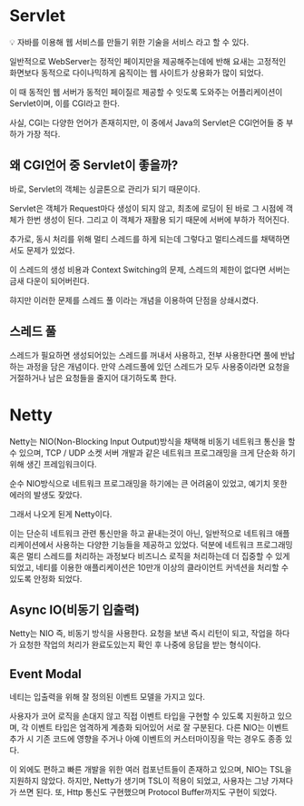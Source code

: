 # Servlet

<aside>
💡 자바를 이용해 웹 서비스를 만들기 위한 기술을 서비스 라고 할 수 있다.

</aside>

일반적으로 WebServer는 정적인 페이지만을 제공해주는데에 반해 요새는 고정적인 화면보다 동적으로 다이나믹하게 움직이는 웹 사이트가 상용화가 많이 되었다.

이 때 동적인 웹 서버가 동적인 페이질르 제공할 수 잇도록 도와주는 어플리케이션이 Servlet이며, 이를 CGI라고 한다.

사실, CGI는 다양한 언어가 존재히지만, 이 중에서 Java의 Servlet은 CGI언어들 중 부하가 가장 적다.

## 왜 CGI언어 중 Servlet이 좋을까?

바로, Servlet의 객체는 싱글톤으로 관리가 되기 때문이다.

Servlet은 객체가 Request마다 생성이 되지 않고, 최초에 로딩이 된 바로 그 시점에 객체가 한번 생성이 된다. 그리고 이 객체가 재활용 되기 때문에 서버에 부하가 적어진다.

추가로, 동시 처리를 위해 멀티 스레드를 하게 되는데 그렇다고 멀티스레드를 채택하면서도 문제가 있었다.

이 스레드의 생성 비용과 Context  Switching의 문제, 스레드의 제한이 없다면 서버는 금새 다운이 되어버린다.

햐지만 이러한 문제를 스레드 풀 이라는 개념을 이용하여 단점을 상쇄시켰다.

## 스레드 풀

스레드가 필요하면 생성되어있는 스레드를 꺼내서 사용하고, 전부 사용한다면 풀에 반납하는 과정을 담은 개념이다. 만약 스레드풀에 있던 스레드가 모두 사용중이라면 요청을 거절하거나 남은 요청들을 줄지어 대기하도록 한다.

# Netty

Netty는 NIO(Non-Blocking Input Output)방식을 채택해 비동기 네트워크 통신을 할 수 있으며, TCP / UDP 소켓 서버 개발과 같은 네트워크 프로그래밍을 크게 단순화 하기위해 생긴 프레임워크이다.

순수 NIO방식으로 네트워크 프로그래밍을 하기에는 큰 어려움이 있었고, 예기치 못한 에러의 발생도 잦았다.

그래서 나오게 된게  Netty이다.

이는 단순히 네트워크 관련 통신만을 하고 끝내는것이 아닌, 일반적으로 네트워크 애플리케이션에서 사용하는 다양한 기능들을 제공하고 있었다. 덕분에 네트워크 프로그래밍 혹은 멀티 스레드를 처리하는 과정보다 비즈니스 로직을 처리하는데 더  집중할 수 있게 되었고, 네티를 이용한 애플리케이션은 10만개 이상의 클라이언트 커넥션을 처리할 수 있도록 안정화 되었다.

## Async IO(비동기 입출력)

Netty는 NIO 즉, 비동기 방식을 사용한다. 요청을 보낸 즉시 리턴이 되고, 작업을 하다가 요청한 작업의 처리가 완료도있는지 확인 후 나중에 응답을 받는 형식이다.

## Event Modal

네티는 입출력을 위해 잘 정의된 이벤트 모델을 가지고 있다.

사용자가 코어 로직을 손대지 않고 직접 이벤트 타입을 구현할 수 있도록 지원하고 있으며, 각 이벤트 타입은 엄격하게 계층화 되어있어 서로 잘 구분된다. 다른 NIO는 이벤트 추가 시 기존 코드에 영향을 주거나 아예 이벤트의 커스터마이징을 막는 경우도 종종 있다.

이 외에도 편하고 빠른 개발을 위한 여러 컴포넌트들이 존재하고 있으며, NIO는 TSL을 지원하지 않았다. 하지만, Netty가 생기며 TSL이 적용이 되었고, 사용자는 그냥 가져다가 쓰면 된다.
또, Http 통신도 구현했으며 Protocol Buffer까지도 구현이 되었다.
